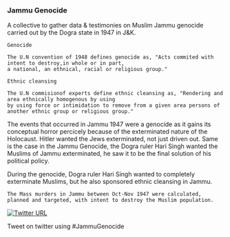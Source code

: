 ### Jammu Genocide

<!--

**JammuGenocide/JammuGenocide** is a ✨ _special_ ✨ repository because its `README.md` (this file) appears on your GitHub profile.

-->

A collective to gather data & testimonies on Muslim Jammu genocide carried out by the Dogra state in 1947 in J&K.

`Genocide`

    The U.N convention of 1948 defines genocide as, "Acts commited with intent to destroy,in whole or in part, 
    a national, an ethnical, racial or religious group."
  
`Ethnic cleansing`

    The U.N commisionof experts define ethnic cleansing as, "Rendering and area ethnically homogenous by using
    by using force or intimidation to remove from a given area persons of another ethnic group or religious group."
    
 
The events that occurred in Jammu 1947 were a genocide as it gains its conceptual horror percicely because of the exterminated nature
of the Holocaust. Hitler wanted the Jews exterminated, not just driven out. Same is the case in the Jammu Genocide, the Dogra ruler 
Hari Singh wanted the Muslims of Jammu exterminated, he saw it to be the final solution of his political policy.

During the genocide, Dogra ruler Hari Singh wanted to completely exterminate Muslims, but he also sponsored ethnic cleansing in Jammu.

    The Mass murders in Jammu between Oct-Nov 1947 were calculated, planned and targeted, with intent to destroy the Muslim population.
   

[![Twitter URL](https://img.shields.io/twitter/url/https/twitter.com/bukotsunikki.svg?style=social&label=Follow%20%40JammuGenocide)](https://twitter.com/JammuGenocide)

Tweet on twitter using #JammuGenocide
